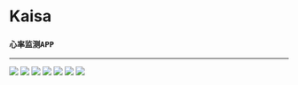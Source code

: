 # Kaisa
### `心率监测APP`
----

![](https://github.com/qinshucheng/Kaisa/raw/master/picture/Screenshot_2016-03-03-13-29-22.png)
![](https://github.com/qinshucheng/Kaisa/raw/master/picture/Screenshot_2016-03-03-13-29-44.png)
![](https://github.com/qinshucheng/Kaisa/raw/master/picture/Screenshot_2016-03-03-13-29-53.png)
![](https://github.com/qinshucheng/Kaisa/raw/master/picture/Screenshot_2016-03-03-13-30-02.png)
![](https://github.com/qinshucheng/Kaisa/raw/master/picture/Screenshot_2016-03-03-13-30-31.png)
![](https://github.com/qinshucheng/Kaisa/raw/master/picture/Screenshot_2016-03-03-13-30-41.png)
![](https://github.com/qinshucheng/Kaisa/raw/master/picture/Screenshot_2016-03-03-13-31-06.png)
